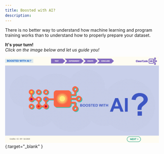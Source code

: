 ```yaml
---
title: Boosted with AI?
description:
---
```


There is no better way to understand how machine learning and program training works than to understand how to properly prepare your dataset.

**It's your turn!**  
_Click on the image below and let us guide you!_

[![Tutorial2: Boosted with AI](../Images/IA-M.2.1.2.png)](https://pixees.fr/classcodeiai/app/tuto2?lang=en){:target="_blank" }
